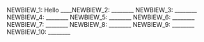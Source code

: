 NEWBIEW_1: Hello
____NEWBIEW_2: ________
NEWBIEW_3: ________
NEWBIEW_4: ________
NEWBIEW_5: ________
NEWBIEW_6: ________
NEWBIEW_7: ________
NEWBIEW_8: ________
NEWBIEW_9: ________
NEWBIEW_10: ________
